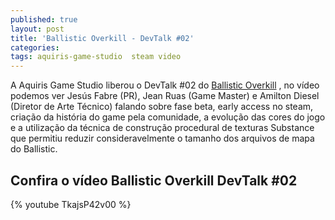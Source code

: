 ```yaml
---
published: true
layout: post
title: 'Ballistic Overkill - DevTalk #02'
categories: 
tags: aquiris-game-studio  steam video
---
```

A Aquiris Game Studio liberou o DevTalk #02 do <a href="http://store.steampowered.com/app/296300/" target="_blank">Ballistic Overkill</a>
, no vídeo podemos ver Jesús Fabre (PR), Jean Ruas (Game Master) e Amilton Diesel (Diretor de Arte Técnico) falando sobre fase beta, early access no steam, criação da história do game pela comunidade, a evolução das cores do jogo e a utilização da técnica de construção procedural de texturas Substance que permitiu reduzir consideravelmente o tamanho dos arquivos de mapa do Ballistic.

## Confira o vídeo Ballistic Overkill DevTalk #02
{% youtube TkajsP42v00 %}